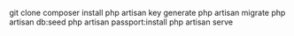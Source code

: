 git clone 
composer install
php artisan key generate
php artisan migrate
php artisan db:seed 
php artisan passport:install
php artisan serve

